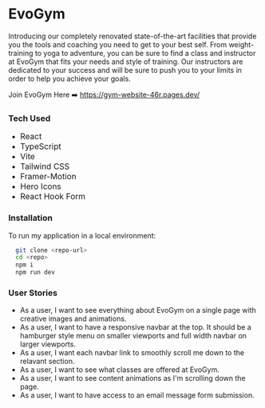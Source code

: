 # EvoGym
<p>Introducing our completely renovated state-of-the-art facilities that provide you the tools and coaching you need to get to your best self. From weight-training to yoga to adventure, you can be sure to find a class and instructor at EvoGym that fits your needs and style of training. Our instructors are dedicated to your success and will be sure to push you to your limits in order to help you achieve your goals.</p>
<p>Join EvoGym Here ➡️ <a data-fr-linked="true" href="https://gym-website-46r.pages.dev/" target="_blank">https://gym-website-46r.pages.dev/</a></p>

### Tech Used
<ul>
    <li><span style="font-size: 16px;">React</span></li>
    <li><span style="font-size: 16px;">TypeScript</span></li>
    <li><span style="font-size: 16px;">Vite</span></li>
    <li><span style="font-size: 16px;">Tailwind CSS</span></li>
    <li><span style="font-size: 16px;">Framer-Motion</span></li>
    <li><span style="font-size: 16px;">Hero Icons</span></li>
    <li><span style="font-size: 16px;">React Hook Form</span></li>
</ul>

### Installation
<p>To run my application in a local environment:</p>

```bash
  git clone <repo-url>
  cd <repo>
  npm i
  npm run dev
```

### User Stories

- As a user, I want to see everything about EvoGym on a single page with creative images and animations.
- As a user, I want to have a responsive navbar at the top. It should be a hamburger style menu on smaller viewports and full width navbar on larger viewports.
- As a user, I want each navbar link to smoothly scroll me down to the relavant section.
- As a user, I want to see what classes are offered at EvoGym.
- As a user, I want to see content animations as I'm scrolling down the page.
- As a user, I want to have access to an email message form submission.

